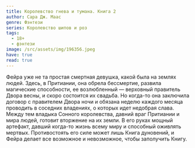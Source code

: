 ```yaml
---
title: Королевство гнева и тумана. Книга 2
author: Сара Дж. Маас
genre: Фэнтези
series: Королевство шипов и роз
tags:
  - 18+
  - фэнтези
image: /src/assets/img/196356.jpeg
have: true
read: true
---
```

Фейра уже не та простая смертная девушка, какой была на землях людей. Здесь, в Притиании, она обрела бессмертие, развила магические способности, ее возлюбленный — верховный правитель Двора весны, и скоро состоится их свадьба. Но когда-то она заключила договор с правителем Двора ночи и обязана неделю каждого месяца проводить в соседних владениях, о которых идет недобрая слава. Между тем владыка Сонного королевства, давний враг Притиании и мира людей, готовит вторжение на их земли. В его руках мощный артефакт, давший когда-то жизнь всему миру и способный оживлять мертвых. Противостоять его силе может лишь Книга дуновений, и Фейра делает все возможное и невозможное, чтобы заполучить Книгу.
